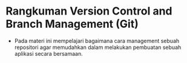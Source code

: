 # Rangkuman Version Control and Branch Management (Git)

- Pada materi ini mempelajari bagaimana cara management sebuah repositori agar memudahkan dalam melakukan pembuatan sebuah aplikasi secara bersamaan.